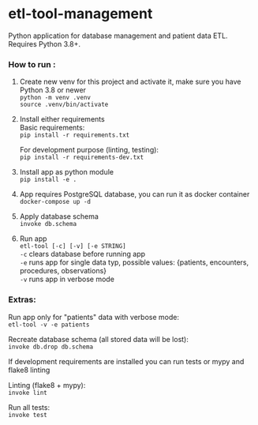 # etl-tool-management

Python application for database management and patient data ETL.  
Requires Python 3.8+.

### How to run :

1. Create new venv for this project and activate it, make sure you have Python 3.8 or newer  
   `python -m venv .venv`  
   `source .venv/bin/activate`  

2. Install either requirements  
   Basic requirements:  
   `pip install -r requirements.txt`  

   For development purpose (linting, testing):  
   `pip install -r requirements-dev.txt`  

3. Install app as python module  
   `pip install -e .`

4. App requires PostgreSQL database, you can run it as docker container  
   `docker-compose up -d`  

5. Apply database schema  
   `invoke db.schema`

6. Run app  
   `etl-tool [-c] [-v] [-e STRING]`  
   `-c` clears database before running app  
   `-e` runs app for single data typ, possible values: {patients, encounters, procedures, observations}  
   `-v` runs app in verbose mode  


### Extras:
Run app only for "patients" data with verbose mode:  
`etl-tool -v -e patients`

Recreate database schema (all stored data will be lost):  
`invoke db.drop db.schema`  

If development requirements are installed you can run tests or mypy and flake8 linting  

Linting (flake8 + mypy):  
`invoke lint`  

Run all tests:  
`invoke test`

